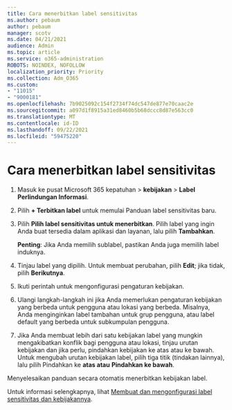 ```yaml
---
title: Cara menerbitkan label sensitivitas
ms.author: pebaum
author: pebaum
manager: scotv
ms.date: 04/21/2021
audience: Admin
ms.topic: article
ms.service: o365-administration
ROBOTS: NOINDEX, NOFOLLOW
localization_priority: Priority
ms.collection: Adm_O365
ms.custom:
- "11015"
- "9000181"
ms.openlocfilehash: 7b9025092c154f2734f74dc547de877e70caac2e
ms.sourcegitcommit: a097d1f8915a31ed8460b5b68dccc8d87e563cc0
ms.translationtype: MT
ms.contentlocale: id-ID
ms.lasthandoff: 09/22/2021
ms.locfileid: "59475220"
---
```

# <a name="how-to-publish-a-sensitivity-label"></a>Cara menerbitkan label sensitivitas

1. Masuk ke pusat Microsoft 365 kepatuhan > **kebijakan**  >  **Label Perlindungan Informasi**.

1. Pilih **+ Terbitkan label** untuk memulai Panduan label sensitivitas baru.

1. Pilih **Pilih label sensitivitas untuk menerbitkan**. Pilih label yang ingin Anda buat tersedia dalam aplikasi dan layanan, lalu pilih **Tambahkan**.

    **Penting**: Jika Anda memilih sublabel, pastikan Anda juga memilih label induknya.

1. Tinjau label yang dipilih. Untuk membuat perubahan, pilih **Edit**; jika tidak, pilih **Berikutnya**.

1. Ikuti perintah untuk mengonfigurasi pengaturan kebijakan.

1. Ulangi langkah-langkah ini jika Anda memerlukan pengaturan kebijakan yang berbeda untuk pengguna atau lokasi yang berbeda. Misalnya, Anda menginginkan label tambahan untuk grup pengguna, atau label default yang berbeda untuk subkumpulan pengguna.

1. Jika Anda membuat lebih dari satu kebijakan label yang mungkin mengakibatkan konflik bagi pengguna atau lokasi, tinjau urutan kebijakan dan jika perlu, pindahkan kebijakan ke atas atau ke bawah. Untuk mengubah urutan kebijakan label, pilih tiga titik (tindakan lainnya), lalu pilih Pindahkan ke **atas atau** **Pindahkan ke bawah**.

Menyelesaikan panduan secara otomatis menerbitkan kebijakan label.

Untuk informasi selengkapnya, lihat [Membuat dan mengonfigurasi label sensitivitas dan kebijakannya](https://docs.microsoft.com/microsoft-365/compliance/create-sensitivity-labels).